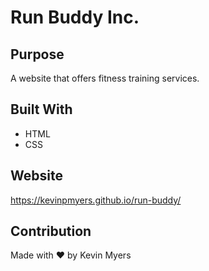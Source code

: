 # Run Buddy Inc.

## Purpose
A website that offers fitness training services.

## Built With
* HTML
* CSS

## Website
https://kevinpmyers.github.io/run-buddy/

## Contribution
Made with ❤️ by Kevin Myers
